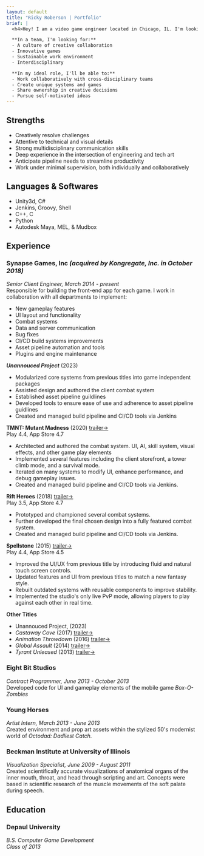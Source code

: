 ```yaml
---
layout: default
title: "Ricky Roberson | Portfolio"
brief: |
  <h4>Hey! I am a video game engineer located in Chicago, IL. I'm looking to work with a small team of great people to conceive of and build fun games.</h4>

  **In a team, I'm looking for:**
  - A culture of creative collaboration
  - Innovative games
  - Sustainable work environment
  - Interdisciplinary

  **In my ideal role, I'll be able to:**
  - Work collaboratively with cross-disciplinary teams
  - Create unique systems and games
  - Share ownership in creative decisions
  - Pursue self-motivated ideas
---
```


## Strengths

* Creatively resolve challenges
* Attentive to technical and visual details
* Strong multidisciplinary communication skills
* Deep experience in the intersection of engineering and tech art 
* Anticipate pipeline needs to streamline productivity
* Work under minimal supervision, both individually and collaboratively


## Languages & Softwares

* Unity3d, C#
* Jenkins, Groovy, Shell
* C++, C
* Python
* Autodesk Maya, MEL, & Mudbox

## Experience

### Synapse Games, Inc *(acquired by Kongregate, Inc. in October 2018)*

*Senior Client Engineer, March 2014 - present*<br>
Responsible for building the front-end app for each game. I work in collaboration with all departments to implement: 
  * New gameplay features
  * UI layout and functionality
  * Combat systems
  * Data and server communication
  * Bug fixes
  * CI/CD build systems improvements
  * Asset pipeline automation and tools
  * Plugins and engine maintenance

***Unannouced Project*** (2023)
  * Modularized core systems from previous titles into game independent packages
  * Assisted design and authored the client combat system
  * Established asset pipeline guildlines
  * Developed tools to ensure ease of use and adherence to asset pipeline guidlines
  * Created and managed build pipeline and CI/CD tools via Jenkins

**TMNT: Mutant Madness** (2020) [trailer&rarr;](https://www.youtube.com/watch?v=abf4_cTto00)<br>
Play 4.4, App Store 4.7
  * Architected and authored the combat system. UI, AI, skill system, visual effects, and other game play elements
  * Implemented several features including the client storefront, a tower climb mode, and a survival mode.
  * Iterated on many systems to modify UI, enhance performance, and debug gameplay issues.
  * Created and managed build pipeline and CI/CD tools via Jenkins.

**Rift Heroes** (2018) [trailer&rarr;](https://www.youtube.com/watch?v=vLtrtsnP77A)<br>
Play 3.5, App Store 4.7
  * Prototyped and championed several combat systems. 
  * Further developed the final chosen design into a fully featured combat system.
  * Created and managed build pipeline and CI/CD tools via Jenkins.

**Spellstone** (2015) [trailer&rarr;](https://www.youtube.com/watch?v=-RbpLFSfie4)<br>
Play 4.4, App Store 4.5
  * Improved the UI/UX from previous title by introducing fluid and natural touch screen controls.
  * Updated features and UI from previous titles to match a new fantasy style.
  * Rebuilt outdated systems with reusable components to improve stability.
  * Implemented the studio's only live PvP mode, allowing players to play against each other in real time.

**Other Titles**<br>
  * Unannouced Project, (2023)<br>
  * *Castaway Cove* (2017) [trailer&rarr;](https://www.youtube.com/watch?v=vSJknYiFBAo)
  * *Animation Throwdown* (2016) [trailer&rarr;](https://www.youtube.com/watch?v=q1y38Yw_Rbo)
  * *Global Assault* (2014) [trailer&rarr;](https://www.youtube.com/watch?v=dypCdF9AoBM)
  * *Tyrant Unleased* (2013) [trailer&rarr;](https://www.youtube.com/watch?v=MZZ7889zT_k)

### Eight Bit Studios
*Contract Programmer, June 2013 - October 2013*<br>
Developed code for UI and gameplay elements of the mobile game *Box-O-Zombies*<br>

### Young Horses
*Artist Intern, March 2013 - June 2013*<br>
Created environment and prop art assets within the stylized 50's modernist world of *Octodad: Dadliest Catch.*<br>

### Beckman Institute at University of Illinois
*Visualization Specialist, June 2009 - August 2011*<br>
Created scientifically accurate visualizations of anatomical organs of the inner mouth, throat, and head through scripting and art. Concepts were based in scientific research of the muscle movements of the soft palate during speech.<br>

## Education

### Depaul University

*B.S. Computer Game Development<br> Class of 2013*

